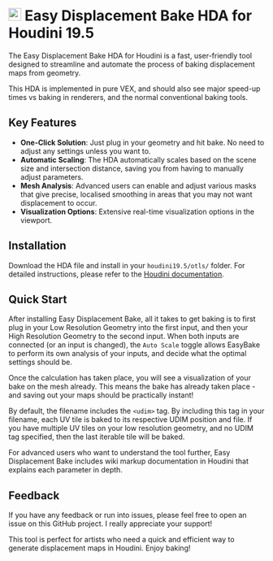 # <img src="https://static.sidefx.com/images/apple-touch-icon.png" width="25" height="25" alt="Hbuild Logo"> Easy Displacement Bake HDA for Houdini 19.5

The Easy Displacement Bake HDA for Houdini is a fast, user-friendly tool designed to streamline and automate the process of baking displacement maps from geometry.

This HDA is implemented in pure VEX, and should also see major speed-up times vs baking in renderers, and the normal conventional baking tools.

## Key Features
- **One-Click Solution**: Just plug in your geometry and hit bake. No need to adjust any settings unless you want to.
- **Automatic Scaling**: The HDA automatically scales based on the scene size and intersection distance, saving you from having to manually adjust parameters.
- **Mesh Analysis**: Advanced users can enable and adjust various masks that give precise, localised smoothing in areas that you may not want displacement to occur.
- **Visualization Options**: Extensive real-time visualization options in the viewport.

## Installation
Download the HDA file and install in your `houdini19.5/otls/` folder. For detailed instructions, please refer to the [Houdini documentation](https://www.sidefx.com/docs/houdini/assets/install.html).

## Quick Start
After installing Easy Displacement Bake, all it takes to get baking is to first plug in your Low Resolution Geometry into the first input, and then your High Resolution Geometry to the second input. When both inputs are connected (or an input is changed), the `Auto Scale` toggle allows EasyBake to perform its own analysis of your inputs, and decide what the optimal settings should be.

Once the calculation has taken place, you will see a visualization of your bake on the mesh already. This means the bake has already taken place - and saving out your maps should be practically instant!

By default, the filename includes the `<udim>` tag. By including this tag in your filename, each UV tile is baked to its respective UDIM position and file. If you have multiple UV tiles on your low resolution geometry, and no UDIM tag specified, then the last iterable tile will be baked.

For advanced users who want to understand the tool further, Easy Displacement Bake includes wiki markup documentation in Houdini that explains each parameter in depth.

## Feedback
If you have any feedback or run into issues, please feel free to open an issue on this GitHub project. I really appreciate your support!

This tool is perfect for artists who need a quick and efficient way to generate displacement maps in Houdini. Enjoy baking!